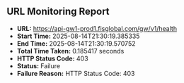 ## URL Monitoring Report

- **URL:** https://api-gw1-prod1.fisglobal.com/gw/v1/health
- **Start Time:** 2025-08-14T21:30:19.385335
- **End Time:** 2025-08-14T21:30:19.570752
- **Total Time Taken:** 0.185417 seconds
- **HTTP Status Code:** 403
- **Status:** Failure
- **Failure Reason:** HTTP Status Code: 403
